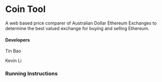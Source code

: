 # Coin Tool
A web based price comparer of Australian Dollar Ethereum Exchanges to determine the best valued exchange for buying and selling Ethereum.

#### Developers

Tin Bao

Kevin Li



### Running Instructions





